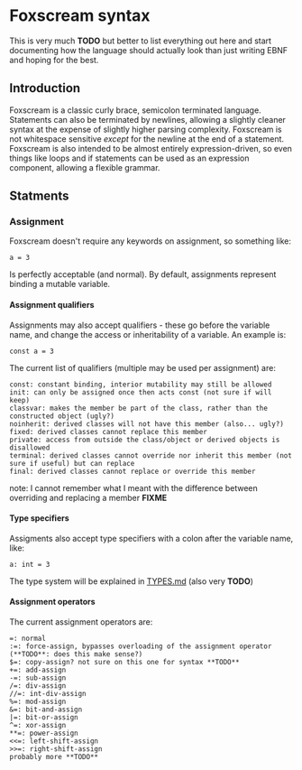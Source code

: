 # Foxscream syntax

This is very much **TODO** but better to list everything out here and start documenting how the language should actually look than just writing EBNF and hoping for the best.

## Introduction

Foxscream is a classic curly brace, semicolon terminated language. Statements can also be terminated by newlines, allowing a slightly cleaner syntax at the expense of slightly higher parsing complexity. Foxscream is not whitespace sensitive *except* for the newline at the end of a statement.
Foxscream is also intended to be almost entirely expression-driven, so even things like loops and if statements can be used as an expression component, allowing a flexible grammar.

## Statments

### Assignment

Foxscream doesn't require any keywords on assignment, so something like:

`a = 3`

Is perfectly acceptable (and normal). By default, assignments represent binding a mutable variable.

#### Assignment qualifiers

Assignments may also accept qualifiers - these go before the variable name, and change the access or inheritability of a variable. An example is:

`const a = 3`

The current list of qualifiers (multiple may be used per assignment) are:

```text
const: constant binding, interior mutability may still be allowed
init: can only be assigned once then acts const (not sure if will keep)
classvar: makes the member be part of the class, rather than the constructed object (ugly?)
noinherit: derived classes will not have this member (also... ugly?)
fixed: derived classes cannot replace this member
private: access from outside the class/object or derived objects is disallowed
terminal: derived classes cannot override nor inherit this member (not sure if useful) but can replace
final: derived classes cannot replace or override this member
```

note: I cannot remember what I meant with the difference between overriding and replacing a member **FIXME**

#### Type specifiers

Assigments also accept type specifiers with a colon after the variable name, like:

`a: int = 3`

The type system will be explained in [TYPES.md](TYPES.md) (also very **TODO**)

#### Assignment operators

The current assignment operators are:

```text
=: normal
:=: force-assign, bypasses overloading of the assignment operator (**TODO**: does this make sense?)
$=: copy-assign? not sure on this one for syntax **TODO**
+=: add-assign
-=: sub-assign
/=: div-assign
//=: int-div-assign
%=: mod-assign
&=: bit-and-assign
|=: bit-or-assign
^=: xor-assign
**=: power-assign
<<=: left-shift-assign
>>=: right-shift-assign
probably more **TODO**
```
